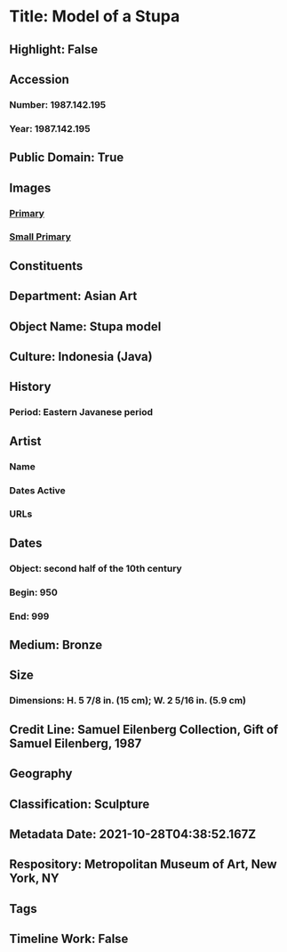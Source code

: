 # Title: Model of a Stupa
## Highlight: False
## Accession
### Number: 1987.142.195
### Year: 1987.142.195
## Public Domain: True
## Images
### [Primary](https://images.metmuseum.org/CRDImages/as/original/1987_142_195.jpg)
### [Small Primary](https://images.metmuseum.org/CRDImages/as/web-large/1987_142_195.jpg)
## Constituents
## Department: Asian Art
## Object Name: Stupa model
## Culture: Indonesia (Java)
## History
### Period: Eastern Javanese period
## Artist
### Name
### Dates Active
### URLs
## Dates
### Object: second half of the 10th century
### Begin: 950
### End: 999
## Medium: Bronze
## Size
### Dimensions: H. 5 7/8 in. (15 cm); W. 2 5/16 in. (5.9 cm)
## Credit Line: Samuel Eilenberg Collection, Gift of Samuel Eilenberg, 1987
## Geography
## Classification: Sculpture
## Metadata Date: 2021-10-28T04:38:52.167Z
## Respository: Metropolitan Museum of Art, New York, NY
## Tags
## Timeline Work: False